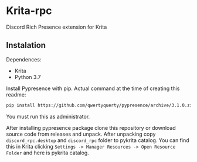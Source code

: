 # Krita-rpc
Discord Rich Presence extension for Krita

## Instalation
Dependences:
- Krita
- Python 3.7

Install Pypresence with pip. Actual command at the time of creating this readme:
```bash
pip install https://github.com/qwertyquerty/pypresence/archive/3.1.0.zip
```
You must run this as administrator.

After installing pypresence package clone this repository or download source code from releases and unpack. 
After unpacking copy `discord_rpc.desktop` and `discord_rpc` folder to pykrita catalog. 
You can find this in Krita clicking `Settings -> Manager Resources -> Open Resource Folder` and here is pykrita catalog.
